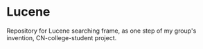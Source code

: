 # Lucene
Repository for Lucene searching frame, as one step of my group's invention, CN-college-student project.
